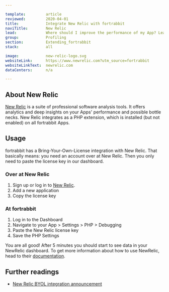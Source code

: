 ```yaml
---

template:         article
reviewed:         2020-04-01
title:            Integrate New Relic with fortrabbit
naviTitle:        New Relic
lead:             Where should I improve the performance of my App? Learn how to combine the popular software analysis tool with fortrabbit.
group:            Profiling
section:          Extending_fortrabbit
stack:            all

image:            new-relic-logo.svg
websiteLink:      https://www.newrelic.com?utm_source=fortrabbit
websiteLinkText:  newrelic.com
dataCenters:      n/a

---
```




## About New Relic

[New Relic](https://www.newrelic.com) is a suite of professional software analysis tools. It offers analytics and deep insights on your Apps' performance and possible bottle necks. New Relic integrates as a PHP extension, which is installed (but not enabled) on all fortrabbit Apps.


## Usage

fortrabbit has a Bring-Your-Own-License integration with New Relic. That basically means: you need an account over at New Relic. Then you only need to paste the license key in our dashboard.

### Over at New Relic

1. Sign up or log in to [New Relic](http://newrelic.com/).
1. Add a new application
1. Copy the license key

### At fortrabbit

1. Log in to the Dashboard
1. Navigate to your App > Settings > PHP > Debugging
1. Paste the New Relic license key
1. Save the PHP Settings

You are all good! After 5 minutes you should start to see data in your NewRelic dashboard. To get more information about how to use NewRelic, head to their [documentation](https://docs.newrelic.com/docs/apm/new-relic-apm/getting-started/introduction-new-relic-apm).

## Further readings

* [New Relic BYOL integration announcement](http://blog.fortrabbit.com/new-relic-byol)
